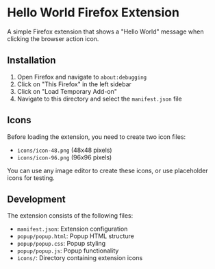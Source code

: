 # Hello World Firefox Extension

A simple Firefox extension that shows a "Hello World" message when clicking the browser action icon.

## Installation

1. Open Firefox and navigate to `about:debugging`
2. Click on "This Firefox" in the left sidebar
3. Click on "Load Temporary Add-on"
4. Navigate to this directory and select the `manifest.json` file

## Icons

Before loading the extension, you need to create two icon files:
- `icons/icon-48.png` (48x48 pixels)
- `icons/icon-96.png` (96x96 pixels)

You can use any image editor to create these icons, or use placeholder icons for testing.

## Development

The extension consists of the following files:
- `manifest.json`: Extension configuration
- `popup/popup.html`: Popup HTML structure
- `popup/popup.css`: Popup styling
- `popup/popup.js`: Popup functionality
- `icons/`: Directory containing extension icons 